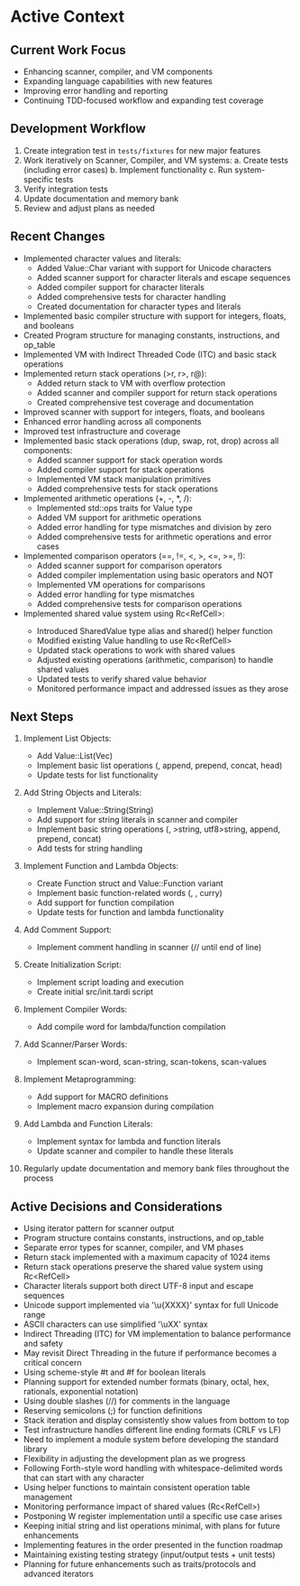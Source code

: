 # Active Context

## Current Work Focus
- Enhancing scanner, compiler, and VM components
- Expanding language capabilities with new features
- Improving error handling and reporting
- Continuing TDD-focused workflow and expanding test coverage

## Development Workflow
1. Create integration test in `tests/fixtures` for new major features
2. Work iteratively on Scanner, Compiler, and VM systems:
   a. Create tests (including error cases)
   b. Implement functionality
   c. Run system-specific tests
3. Verify integration tests
4. Update documentation and memory bank
5. Review and adjust plans as needed

## Recent Changes
- Implemented character values and literals:
  - Added Value::Char variant with support for Unicode characters
  - Added scanner support for character literals and escape sequences
  - Added compiler support for character literals
  - Added comprehensive tests for character handling
  - Created documentation for character types and literals
- Implemented basic compiler structure with support for integers, floats, and booleans
- Created Program structure for managing constants, instructions, and op_table
- Implemented VM with Indirect Threaded Code (ITC) and basic stack operations
- Implemented return stack operations (>r, r>, r@):
  - Added return stack to VM with overflow protection
  - Added scanner and compiler support for return stack operations
  - Created comprehensive test coverage and documentation
- Improved scanner with support for integers, floats, and booleans
- Enhanced error handling across all components
- Improved test infrastructure and coverage
- Implemented basic stack operations (dup, swap, rot, drop) across all components:
  - Added scanner support for stack operation words
  - Added compiler support for stack operations
  - Implemented VM stack manipulation primitives
  - Added comprehensive tests for stack operations
- Implemented arithmetic operations (+, -, *, /):
  - Implemented std::ops traits for Value type
  - Added VM support for arithmetic operations
  - Added error handling for type mismatches and division by zero
  - Added comprehensive tests for arithmetic operations and error cases
- Implemented comparison operators (==, !=, <, >, <=, >=, !):
  - Added scanner support for comparison operators
  - Added compiler implementation using basic operators and NOT
  - Implemented VM operations for comparisons
  - Added error handling for type mismatches
  - Added comprehensive tests for comparison operations
- Implemented shared value system using Rc<RefCell<Value>>:
  - Introduced SharedValue type alias and shared() helper function
  - Modified existing Value handling to use Rc<RefCell<Value>>
  - Updated stack operations to work with shared values
  - Adjusted existing operations (arithmetic, comparison) to handle shared values
  - Updated tests to verify shared value behavior
  - Monitored performance impact and addressed issues as they arose

## Next Steps
1. Implement List Objects:
   - Add Value::List(Vec<Value>)
   - Implement basic list operations (<list>, append, prepend, concat, head)
   - Update tests for list functionality

4. Add String Objects and Literals:
   - Implement Value::String(String)
   - Add support for string literals in scanner and compiler
   - Implement basic string operations (<string>, >string, utf8>string, append, prepend, concat)
   - Add tests for string handling

5. Implement Function and Lambda Objects:
   - Create Function struct and Value::Function variant
   - Implement basic function-related words (<function>, <lambda>, curry)
   - Add support for function compilation
   - Update tests for function and lambda functionality

6. Add Comment Support:
   - Implement comment handling in scanner (// until end of line)

7. Create Initialization Script:
   - Implement script loading and execution
   - Create initial src/init.tardi script

8. Implement Compiler Words:
   - Add compile word for lambda/function compilation

9. Add Scanner/Parser Words:
    - Implement scan-word, scan-string, scan-tokens, scan-values

10. Implement Metaprogramming:
    - Add support for MACRO definitions
    - Implement macro expansion during compilation

11. Add Lambda and Function Literals:
    - Implement syntax for lambda and function literals
    - Update scanner and compiler to handle these literals

12. Regularly update documentation and memory bank files throughout the process

## Active Decisions and Considerations
- Using iterator pattern for scanner output
- Program structure contains constants, instructions, and op_table
- Separate error types for scanner, compiler, and VM phases
- Return stack implemented with a maximum capacity of 1024 items
- Return stack operations preserve the shared value system using Rc<RefCell<Value>>
- Character literals support both direct UTF-8 input and escape sequences
- Unicode support implemented via '\u{XXXX}' syntax for full Unicode range
- ASCII characters can use simplified '\uXX' syntax
- Indirect Threading (ITC) for VM implementation to balance performance and safety
- May revisit Direct Threading in the future if performance becomes a critical concern
- Using scheme-style #t and #f for boolean literals
- Planning support for extended number formats (binary, octal, hex, rationals, exponential notation)
- Using double slashes (//) for comments in the language
- Reserving semicolons (;) for function definitions
- Stack iteration and display consistently show values from bottom to top
- Test infrastructure handles different line ending formats (CRLF vs LF)
- Need to implement a module system before developing the standard library
- Flexibility in adjusting the development plan as we progress
- Following Forth-style word handling with whitespace-delimited words that can start with any character
- Using helper functions to maintain consistent operation table management
- Monitoring performance impact of shared values (Rc<RefCell<Value>>)
- Postponing W register implementation until a specific use case arises
- Keeping initial string and list operations minimal, with plans for future enhancements
- Implementing features in the order presented in the function roadmap
- Maintaining existing testing strategy (input/output tests + unit tests)
- Planning for future enhancements such as traits/protocols and advanced iterators
